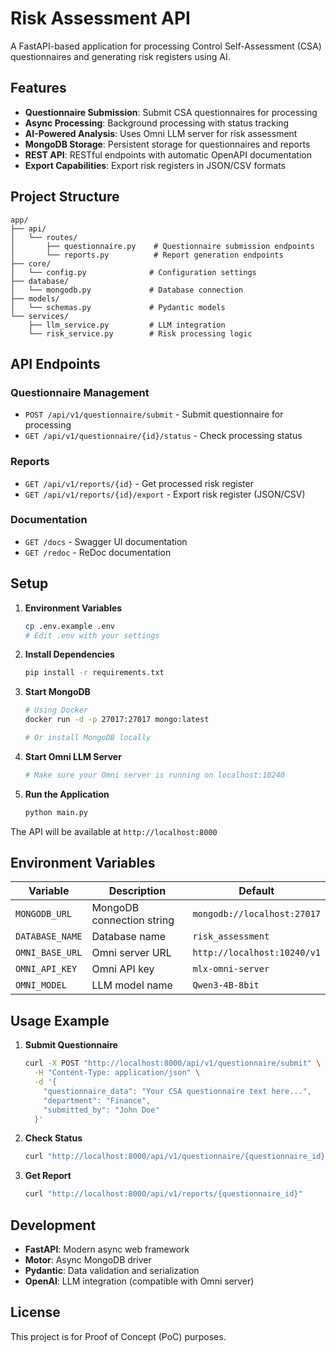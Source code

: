 # Risk Assessment API

A FastAPI-based application for processing Control Self-Assessment (CSA) questionnaires and generating risk registers using AI.

## Features

- **Questionnaire Submission**: Submit CSA questionnaires for processing
- **Async Processing**: Background processing with status tracking
- **AI-Powered Analysis**: Uses Omni LLM server for risk assessment
- **MongoDB Storage**: Persistent storage for questionnaires and reports
- **REST API**: RESTful endpoints with automatic OpenAPI documentation
- **Export Capabilities**: Export risk registers in JSON/CSV formats

## Project Structure

```
app/
├── api/
│   └── routes/
│       ├── questionnaire.py    # Questionnaire submission endpoints
│       └── reports.py          # Report generation endpoints
├── core/
│   └── config.py              # Configuration settings
├── database/
│   └── mongodb.py             # Database connection
├── models/
│   └── schemas.py             # Pydantic models
└── services/
    ├── llm_service.py         # LLM integration
    └── risk_service.py        # Risk processing logic
```

## API Endpoints

### Questionnaire Management
- `POST /api/v1/questionnaire/submit` - Submit questionnaire for processing
- `GET /api/v1/questionnaire/{id}/status` - Check processing status

### Reports
- `GET /api/v1/reports/{id}` - Get processed risk register
- `GET /api/v1/reports/{id}/export` - Export risk register (JSON/CSV)

### Documentation
- `GET /docs` - Swagger UI documentation
- `GET /redoc` - ReDoc documentation

## Setup

1. **Environment Variables**
   ```bash
   cp .env.example .env
   # Edit .env with your settings
   ```

2. **Install Dependencies**
   ```bash
   pip install -r requirements.txt
   ```

3. **Start MongoDB**
   ```bash
   # Using Docker
   docker run -d -p 27017:27017 mongo:latest
   
   # Or install MongoDB locally
   ```

4. **Start Omni LLM Server**
   ```bash
   # Make sure your Omni server is running on localhost:10240
   ```

5. **Run the Application**
   ```bash
   python main.py
   ```

The API will be available at `http://localhost:8000`

## Environment Variables

| Variable | Description | Default |
|----------|-------------|---------|
| `MONGODB_URL` | MongoDB connection string | `mongodb://localhost:27017` |
| `DATABASE_NAME` | Database name | `risk_assessment` |
| `OMNI_BASE_URL` | Omni server URL | `http://localhost:10240/v1` |
| `OMNI_API_KEY` | Omni API key | `mlx-omni-server` |
| `OMNI_MODEL` | LLM model name | `Qwen3-4B-8bit` |

## Usage Example

1. **Submit Questionnaire**
   ```bash
   curl -X POST "http://localhost:8000/api/v1/questionnaire/submit" \
     -H "Content-Type: application/json" \
     -d '{
       "questionnaire_data": "Your CSA questionnaire text here...",
       "department": "Finance",
       "submitted_by": "John Doe"
     }'
   ```

2. **Check Status**
   ```bash
   curl "http://localhost:8000/api/v1/questionnaire/{questionnaire_id}/status"
   ```

3. **Get Report**
   ```bash
   curl "http://localhost:8000/api/v1/reports/{questionnaire_id}"
   ```

## Development

- **FastAPI**: Modern async web framework
- **Motor**: Async MongoDB driver
- **Pydantic**: Data validation and serialization
- **OpenAI**: LLM integration (compatible with Omni server)

## License

This project is for Proof of Concept (PoC) purposes.
